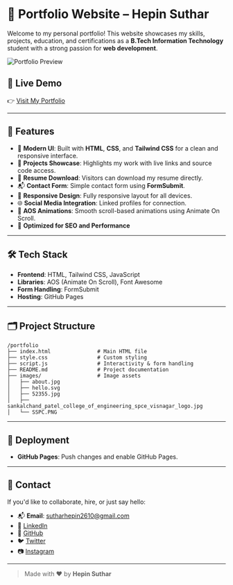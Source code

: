 # 🎨 Portfolio Website – Hepin Suthar

Welcome to my personal portfolio! This website showcases my skills, projects, education, and certifications as a **B.Tech Information Technology** student with a strong passion for **web development**.

![Portfolio Preview](./52355.jpg)

## 🚀 Live Demo

👉 [Visit My Portfolio](https://hepinsuthar.github.io/portfolio/)

---

## 📌 Features

- 🎨 **Modern UI**: Built with **HTML**, **CSS**, and **Tailwind CSS** for a clean and responsive interface.
- 💼 **Projects Showcase**: Highlights my work with live links and source code access.
- 📜 **Resume Download**: Visitors can download my resume directly.
- 📬 **Contact Form**: Simple contact form using **FormSubmit**.
- 📱 **Responsive Design**: Fully responsive layout for all devices.
- 🌐 **Social Media Integration**: Linked profiles for connection.
- 🎥 **AOS Animations**: Smooth scroll-based animations using Animate On Scroll.
- 🚀 **Optimized for SEO and Performance**

---

## 🛠️ Tech Stack

- **Frontend**: HTML, Tailwind CSS, JavaScript  
- **Libraries**: AOS (Animate On Scroll), Font Awesome  
- **Form Handling**: FormSubmit  
- **Hosting**: GitHub Pages  

---

## 🗂️ Project Structure

```
/portfolio
├── index.html               # Main HTML file
├── style.css                # Custom styling
├── script.js                # Interactivity & form handling
├── README.md                # Project documentation
├── images/                  # Image assets
│   ├── about.jpg
│   ├── hello.svg
│   ├── 52355.jpg
│   ├── sankalchand_patel_college_of_engineering_spce_visnagar_logo.jpg
│   └── SSPC.PNG
```

---

## 🚀 Deployment

- **GitHub Pages**: Push changes and enable GitHub Pages.

---

## 📧 Contact

If you'd like to collaborate, hire, or just say hello:

- 📬 **Email**: [sutharhepin2610@gmail.com](mailto:sutharhepin2610@gmail.com)
- 💼 [LinkedIn](https://www.linkedin.com/in/hepin-suthar-ab2446301)
- 🐙 [GitHub](https://github.com/HepinSuthar)
- 🐦 [Twitter](https://x.com/HepinSuthar)
- 📷 [Instagram](https://www.instagram.com/hepin_suthar.26)

---

> Made with ❤️ by **Hepin Suthar**
